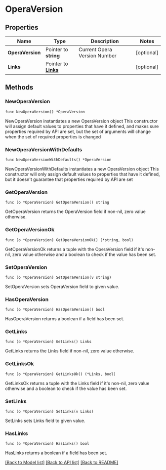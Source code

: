 # OperaVersion

## Properties

Name | Type | Description | Notes
------------ | ------------- | ------------- | -------------
**OperaVersion** | Pointer to **string** | Current Opera Version Number | [optional] 
**Links** | Pointer to [**Links**](Links.md) |  | [optional] 

## Methods

### NewOperaVersion

`func NewOperaVersion() *OperaVersion`

NewOperaVersion instantiates a new OperaVersion object
This constructor will assign default values to properties that have it defined,
and makes sure properties required by API are set, but the set of arguments
will change when the set of required properties is changed

### NewOperaVersionWithDefaults

`func NewOperaVersionWithDefaults() *OperaVersion`

NewOperaVersionWithDefaults instantiates a new OperaVersion object
This constructor will only assign default values to properties that have it defined,
but it doesn't guarantee that properties required by API are set

### GetOperaVersion

`func (o *OperaVersion) GetOperaVersion() string`

GetOperaVersion returns the OperaVersion field if non-nil, zero value otherwise.

### GetOperaVersionOk

`func (o *OperaVersion) GetOperaVersionOk() (*string, bool)`

GetOperaVersionOk returns a tuple with the OperaVersion field if it's non-nil, zero value otherwise
and a boolean to check if the value has been set.

### SetOperaVersion

`func (o *OperaVersion) SetOperaVersion(v string)`

SetOperaVersion sets OperaVersion field to given value.

### HasOperaVersion

`func (o *OperaVersion) HasOperaVersion() bool`

HasOperaVersion returns a boolean if a field has been set.

### GetLinks

`func (o *OperaVersion) GetLinks() Links`

GetLinks returns the Links field if non-nil, zero value otherwise.

### GetLinksOk

`func (o *OperaVersion) GetLinksOk() (*Links, bool)`

GetLinksOk returns a tuple with the Links field if it's non-nil, zero value otherwise
and a boolean to check if the value has been set.

### SetLinks

`func (o *OperaVersion) SetLinks(v Links)`

SetLinks sets Links field to given value.

### HasLinks

`func (o *OperaVersion) HasLinks() bool`

HasLinks returns a boolean if a field has been set.


[[Back to Model list]](../README.md#documentation-for-models) [[Back to API list]](../README.md#documentation-for-api-endpoints) [[Back to README]](../README.md)


